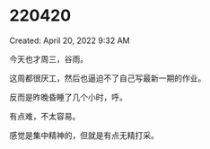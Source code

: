 # 220420

Created: April 20, 2022 9:32 AM

今天也才周三，谷雨。

这周都很厌工，然后也逼迫不了自己写最新一期的作业。

反而是昨晚昏睡了几个小时，呼。

有点难，不太容易。

感觉是集中精神的，但就是有点无精打采。